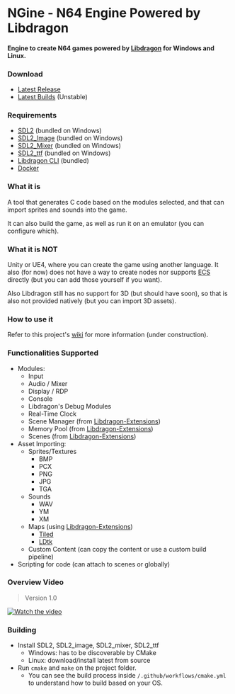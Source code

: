 # NGine - N64 Engine Powered by Libdragon

#### Engine to create N64 games powered by [Libdragon](https://github.com/DragonMinded/libdragon) for Windows and Linux.

### Download

- [Latest Release](https://github.com/stefanmielke/ngine/releases/latest)
- [Latest Builds](https://github.com/stefanmielke/ngine/actions) (Unstable)

### Requirements

- [SDL2](https://www.libsdl.org/index.php) (bundled on Windows)
- [SDL2_Image](https://www.libsdl.org/projects/SDL_image/) (bundled on Windows)
- [SDL2_Mixer](https://www.libsdl.org/projects/SDL_mixer/) (bundled on Windows)
- [SDL2_ttf](https://github.com/libsdl-org/SDL_ttf) (bundled on Windows)
- [Libdragon CLI](https://github.com/anacierdem/libdragon-docker) (bundled)
- [Docker](https://www.docker.com/get-started)

### What it is

A tool that generates C code based on the modules selected, and that can import sprites and sounds into the game.

It can also build the game, as well as run it on an emulator (you can configure which).

### What it is NOT

Unity or UE4, where you can create the game using another language. It also (for now) does not have a way to create
nodes nor supports [ECS](https://en.wikipedia.org/wiki/Entity_component_system) directly (but you can add those yourself
if you want).

Also Libdragon still has no support for 3D (but should have soon), so that is also not provided natively (but you can import 3D assets).

### How to use it

Refer to this project's [wiki](https://github.com/stefanmielke/ngine/wiki) for more information (under construction).

### Functionalities Supported

- Modules:
  - Input
  - Audio / Mixer
  - Display / RDP
  - Console
  - Libdragon's Debug Modules
  - Real-Time Clock
  - Scene Manager (from [Libdragon-Extensions](https://github.com/stefanmielke/libdragon-extensions))
  - Memory Pool (from [Libdragon-Extensions](https://github.com/stefanmielke/libdragon-extensions))
  - Scenes (from [Libdragon-Extensions](https://github.com/stefanmielke/libdragon-extensions))
- Asset Importing:
  - Sprites/Textures
    - BMP
    - PCX
    - PNG
    - JPG
    - TGA
  - Sounds
    - WAV
    - YM
    - XM
  - Maps (using [Libdragon-Extensions](https://github.com/stefanmielke/libdragon-extensions))
    - [Tiled](https://www.mapeditor.org/)
    - [LDtk](https://ldtk.io/)
  - Custom Content (can copy the content or use a custom build pipeline)
- Scripting for code (can attach to scenes or globally)

### Overview Video

> Version 1.0

[![Watch the video](https://img.youtube.com/vi/jswC7u4MbQ0/default.jpg)](https://youtu.be/jswC7u4MbQ0)

### Building

- Install SDL2, SDL2_image, SDL2_mixer, SDL2_ttf
    - Windows: has to be discoverable by CMake
    - Linux: download/install latest from source
- Run `cmake` and `make` on the project folder.
    - You can see the build process inside `/.github/workflows/cmake.yml` to understand how to build based on your OS.